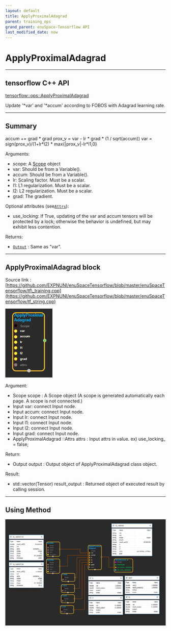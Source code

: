 ```yaml
--- 
layout: default 
title: ApplyProximalAdagrad 
parent: training_ops 
grand_parent: enuSpace-Tensorflow API 
last_modified_date: now 
--- 
```


# ApplyProximalAdagrad

---

## tensorflow C++ API

[tensorflow::ops::ApplyProximalAdagrad](https://www.tensorflow.org/api_docs/cc/class/tensorflow/ops/apply-proximal-adagrad)

Update '\*var' and '\*accum' according to FOBOS with Adagrad learning rate.

---

## Summary

accum += grad \* grad prox\_v = var - lr \* grad \* \(1 / sqrt\(accum\)\) var = sign\(prox\_v\)/\(1+lr\*l2\) \* max{\|prox\_v\|-lr\*l1,0}

Arguments:

* scope: A [Scope](https://www.tensorflow.org/api_docs/cc/class/tensorflow/scope.html#classtensorflow_1_1_scope) object
* var: Should be from a Variable\(\).
* accum: Should be from a Variable\(\).
* lr: Scaling factor. Must be a scalar.
* l1: L1 regularization. Must be a scalar.
* l2: L2 regularization. Must be a scalar.
* grad: The gradient.

Optional attributes \(see[`Attrs`](https://www.tensorflow.org/api_docs/cc/struct/tensorflow/ops/apply-proximal-adagrad/attrs.html#structtensorflow_1_1ops_1_1_apply_proximal_adagrad_1_1_attrs)\):

* use\_locking: If True, updating of the var and accum tensors will be protected by a lock; otherwise the behavior is undefined, but may exhibit less contention.

Returns:

* [`Output`](https://www.tensorflow.org/api_docs/cc/class/tensorflow/output.html#classtensorflow_1_1_output) : Same as "var".

---

## ApplyProximalAdagrad block

Source link : [https://github.com/EXPNUNI/enuSpaceTensorflow/blob/master/enuSpaceTensorflow/tf\_training.cpp](https://github.com/EXPNUNI/enuSpaceTensorflow/blob/master/enuSpaceTensorflow/tf_string.cpp)

![](./assets/training/ApplyProximalAdagrad1.jpg)

Argument:

* Scope scope : A Scope object \(A scope is generated automatically each page. A scope is not connected.\)
* Input var: connect  Input node.
* Input accum: connect  Input node.
* Input lr: connect  Input node.
* Input l1: connect  Input node.
* Input l2: connect  Input node.
* Input grad: connect  Input node.
* ApplyProximalAdagrad ::Attrs attrs : Input attrs in value. ex\) use\_locking\_ = false;

Return:

* Output output : Output object of ApplyProximalAdagrad class object.

Result:

* std::vector\(Tensor\) result\_output : Returned object of executed result by calling session.

---

## Using Method

![](./assets/training/ApplyProximalAdagrad2.jpg)

